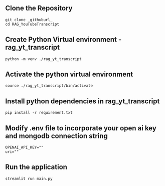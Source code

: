 ## Clone the Repository
```
git clone _githuburl_
cd RAG_YouTubeTranscript
```

## Create Python Virtual environment - rag_yt_transcript
```python -m venv ./rag_yt_transcript```

## Activate the python virtual environment
```source ./rag_yt_transcript/bin/activate```

## Install python dependencies in rag_yt_transcript 
```pip install -r requirement.txt```

## Modify .env file to incorporate your open ai key and mongodb connection string
```
OPENAI_API_KEY=""
uri=""
```

## Run the application

```
streamlit run main.py
```



